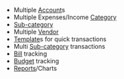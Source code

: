 - Multiple [Account](Account)s
- Multiple Expenses/Income [Category](Category)
- [Sub-category](Sub-category)
- Multiple [Vendor](Vendor)
- [Template](Template)s for quick transactions
- Multi [Sub-category](Sub-category) transactions 
- [Bill](Bill) tracking
- [Budget](Budget) tracking
- [Reports](Reports)/Charts